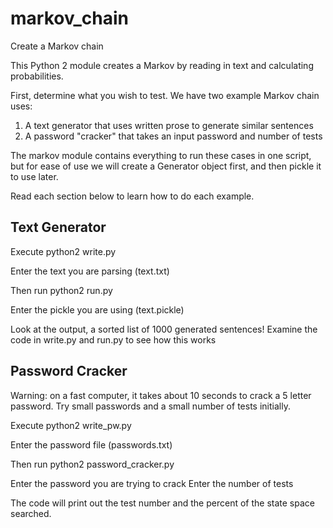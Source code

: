 markov_chain
============

Create a Markov chain


This Python 2 module creates a Markov by reading in text and calculating probabilities.

First, determine what you wish to test.  We have two example Markov chain uses:

1. A text generator that uses written prose to generate similar sentences
2. A password "cracker" that takes an input password and number of tests


The markov module contains everything to run these cases in one script, but for
ease of use we will create a Generator object first, and then pickle it to use
later.

Read each section below to learn how to do each example.

Text Generator
--------------

Execute
python2 write.py

Enter the text you are parsing (text.txt)

Then run
python2 run.py

Enter the pickle you are using (text.pickle)

Look at the output, a sorted list of 1000 generated sentences!
Examine the code in write.py and run.py to see how this works

Password Cracker
----------------

Warning: on a fast computer, it takes about 10 seconds to crack a 5 letter
password.  Try small passwords and a small number of tests initially.

Execute
python2 write_pw.py

Enter the password file (passwords.txt)

Then run
python2 password_cracker.py

Enter the password you are trying to crack
Enter the number of tests

The code will print out the test number and the percent of the state space
searched.
